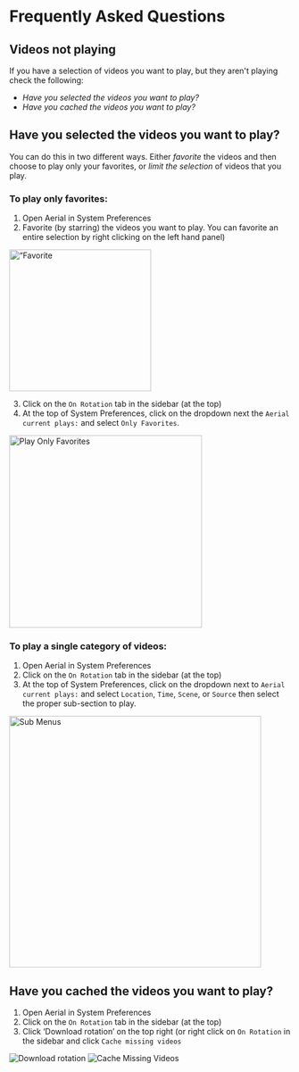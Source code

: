 # Frequently Asked Questions

## Videos not playing

If you have a selection of videos you want to play, but they aren't playing check the following: 

- *Have you selected the videos you want to play?*
- *Have you cached the videos you want to play?* 


## Have you selected the videos you want to play?

You can do this in two different ways. Either *favorite* the videos and then choose to play only your favorites, or *limit the selection* of videos that you play. 

### To play only favorites:
1. Open Aerial in System Preferences 
2. Favorite (by starring) the videos you want to play. You can favorite an entire selection by right clicking on the left hand panel)

<img width="254" alt=“Favorite from Panel src="https://user-images.githubusercontent.com/18543749/90850889-0422f280-e341-11ea-945a-4b86255a9e4c.png">

3. Click on the `On Rotation` tab in the sidebar (at the top)
4. At the top of System Preferences, click on the dropdown next the `Aerial current plays:` and select `Only Favorites`.

<img width="345" alt="Play Only Favorites" src="https://user-images.githubusercontent.com/18543749/90850948-33d1fa80-e341-11ea-8132-78f08a7ae9cc.png">

### To play a single category of videos:

1. Open Aerial in System Preferences 
2. Click on the `On Rotation` tab in the sidebar (at the top)
3. At the top of System Preferences, click on the dropdown next to `Aerial current plays:` and select `Location`, `Time`, `Scene`, or `Source` then select the proper sub-section to play. 
<img width="451" alt="Sub Menus" src="https://user-images.githubusercontent.com/18543749/90851180-ebffa300-e341-11ea-85ec-35b1ad7a7395.png">

## Have you cached the videos you want to play?

1. Open Aerial in System Preferences 
2. Click on the `On Rotation` tab in the sidebar (at the top)
3. Click ‘Download rotation’ on the top right (or right click on `On Rotation` in the sidebar and click `Cache missing videos`

<img width=“200” alt="Download rotation" src="https://user-images.githubusercontent.com/18543749/90851289-40a31e00-e342-11ea-960c-2d319543e33a.png"> <img width=“220” alt="Cache Missing Videos" src="https://user-images.githubusercontent.com/18543749/90851337-5fa1b000-e342-11ea-84a9-1ed5ac61d23d.png">


